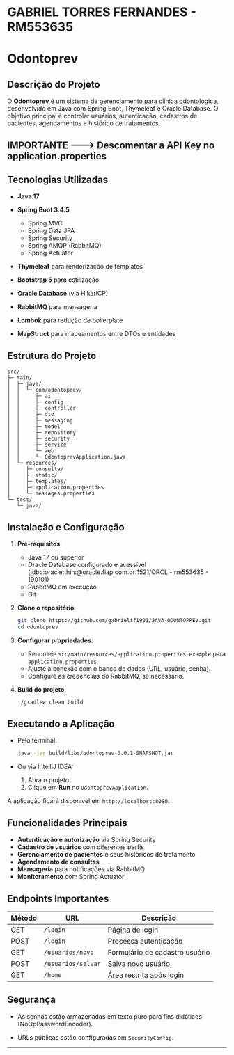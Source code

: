 # GABRIEL TORRES FERNANDES - RM553635

# Odontoprev

## Descrição do Projeto

O **Odontoprev** é um sistema de gerenciamento para clínica odontológica, desenvolvido em Java com Spring Boot, Thymeleaf e Oracle Database. O objetivo principal é controlar usuários, autenticação, cadastros de pacientes, agendamentos e histórico de tratamentos.

## IMPORTANTE ---> Descomentar a API Key no application.properties

## Tecnologias Utilizadas

* **Java 17**
* **Spring Boot 3.4.5**

    * Spring MVC
    * Spring Data JPA
    * Spring Security
    * Spring AMQP (RabbitMQ)
    * Spring Actuator
* **Thymeleaf** para renderização de templates
* **Bootstrap 5** para estilização
* **Oracle Database** (via HikariCP)
* **RabbitMQ** para mensageria
* **Lombok** para redução de boilerplate
* **MapStruct** para mapeamentos entre DTOs e entidades

## Estrutura do Projeto

```
src/
├─ main/
│  ├─ java/
│  │  └─ com/odontoprev/
│  │     ├─ ai
│  │     ├─ config
│  │     ├─ controller
│  │     ├─ dto
│  │     ├─ messaging
│  │     ├─ model
│  │     ├─ repository
│  │     ├─ security
│  │     ├─ service
│  │     └─ web
│  │     └─ OdontoprevApplication.java
│  └─ resources/
│     ├─ consulta/
│     ├─ static/
│     ├─ templates/
│     ├─ application.properties
│     └─ messages.properties
└─ test/
   └─ java/

```

## Instalação e Configuração

1. **Pré-requisitos**:

    * Java 17 ou superior
    * Oracle Database configurado e acessível (jdbc:oracle:thin:@oracle.fiap.com.br:1521/ORCL - rm553635 - 190101)
    * RabbitMQ em execução
    * Git

2. **Clone o repositório**:

   ```bash
   git clone https://github.com/gabrieltf1901/JAVA-ODONTOPREV.git
   cd odontoprev
   ```

3. **Configurar propriedades**:

    * Renomeie `src/main/resources/application.properties.example` para `application.properties`.
    * Ajuste a conexão com o banco de dados (URL, usuário, senha).
    * Configure as credenciais do RabbitMQ, se necessário.

4. **Build do projeto**:

   ```bash
   ./gradlew clean build
   ```

## Executando a Aplicação

* Pelo terminal:

  ```bash
  java -jar build/libs/odontoprev-0.0.1-SNAPSHOT.jar
  ```

* Ou via IntelliJ IDEA:

    1. Abra o projeto.
    2. Clique em **Run** no `OdontoprevApplication`.

A aplicação ficará disponível em `http://localhost:8080`.

## Funcionalidades Principais

* **Autenticação e autorização** via Spring Security
* **Cadastro de usuários** com diferentes perfis
* **Gerenciamento de pacientes** e seus históricos de tratamento
* **Agendamento de consultas**
* **Mensageria** para notificações via RabbitMQ
* **Monitoramento** com Spring Actuator

## Endpoints Importantes

| Método | URL                | Descrição                      |
| ------ | ------------------ | ------------------------------ |
| GET    | `/login`           | Página de login                |
| POST   | `/login`           | Processa autenticação          |
| GET    | `/usuarios/novo`   | Formulário de cadastro usuário |
| POST   | `/usuarios/salvar` | Salva novo usuário             |
| GET    | `/home`            | Área restrita após login       |

## Segurança

* As senhas estão armazenadas em texto puro para fins didáticos (NoOpPasswordEncoder).

* URLs públicas estão configuradas em `SecurityConfig`.



---------------------------------------------------------------------------------------------------
